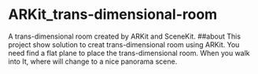 # ARKit_trans-dimensional-room
A trans-dimensional room created by ARKit and SceneKit.
##about
This project show solution to creat trans-dimensional room using ARKit. You need find a flat plane to place the trans-dimensional room. 
When you walk into It, where will change to a nice panorama scene.
